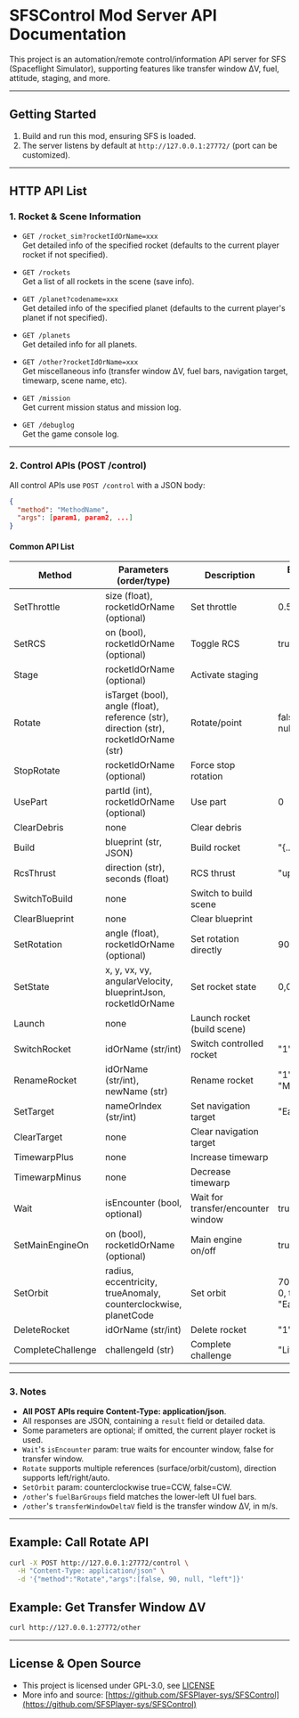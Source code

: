# SFSControl Mod Server API Documentation

This project is an automation/remote control/information API server for SFS (Spaceflight Simulator), supporting features like transfer window ΔV, fuel, attitude, staging, and more.

---

## Getting Started

1. Build and run this mod, ensuring SFS is loaded.
2. The server listens by default at `http://127.0.0.1:27772/` (port can be customized).

---

## HTTP API List

### 1. Rocket & Scene Information

- `GET /rocket_sim?rocketIdOrName=xxx`  
  Get detailed info of the specified rocket (defaults to the current player rocket if not specified).

- `GET /rockets`  
  Get a list of all rockets in the scene (save info).

- `GET /planet?codename=xxx`  
  Get detailed info of the specified planet (defaults to the current player's planet if not specified).

- `GET /planets`  
  Get detailed info for all planets.

- `GET /other?rocketIdOrName=xxx`  
  Get miscellaneous info (transfer window ΔV, fuel bars, navigation target, timewarp, scene name, etc).

- `GET /mission`  
  Get current mission status and mission log.

- `GET /debuglog`  
  Get the game console log.

---

### 2. Control APIs (POST /control)

All control APIs use `POST /control` with a JSON body:
```json
{
  "method": "MethodName",
  "args": [param1, param2, ...]
}
```

#### Common API List

| Method            | Parameters (order/type)                                 | Description                  | Example Params                |
|-------------------|--------------------------------------------------------|------------------------------|-------------------------------|
| SetThrottle       | size (float), rocketIdOrName (optional)                 | Set throttle                 | 0.5                           |
| SetRCS            | on (bool), rocketIdOrName (optional)                    | Toggle RCS                   | true                          |
| Stage             | rocketIdOrName (optional)                               | Activate staging             |                               |
| Rotate            | isTarget (bool), angle (float), reference (str), direction (str), rocketIdOrName (str) | Rotate/point                 | false, 90, null, "left"       |
| StopRotate        | rocketIdOrName (optional)                               | Force stop rotation          |                               |
| UsePart           | partId (int), rocketIdOrName (optional)                 | Use part                     | 0                             |
| ClearDebris       | none                                                   | Clear debris                 |                               |
| Build             | blueprint (str, JSON)                                   | Build rocket                 | "{...}"                       |
| RcsThrust         | direction (str), seconds (float)                        | RCS thrust                   | "up", 5                       |
| SwitchToBuild     | none                                                   | Switch to build scene        |                               |
| ClearBlueprint    | none                                                   | Clear blueprint              |                               |
| SetRotation       | angle (float), rocketIdOrName (optional)                | Set rotation directly        | 90                            |
| SetState          | x, y, vx, vy, angularVelocity, blueprintJson, rocketIdOrName | Set rocket state           | 0,0,0,0,0,null                |
| Launch            | none                                                   | Launch rocket (build scene)  |                               |
| SwitchRocket      | idOrName (str/int)                                      | Switch controlled rocket     | "1"                           |
| RenameRocket      | idOrName (str/int), newName (str)                       | Rename rocket                | "1", "MyRocket"               |
| SetTarget         | nameOrIndex (str/int)                                   | Set navigation target        | "Earth"/1                     |
| ClearTarget       | none                                                   | Clear navigation target      |                               |
| TimewarpPlus      | none                                                   | Increase timewarp            |                               |
| TimewarpMinus     | none                                                   | Decrease timewarp            |                               |
| Wait              | isEncounter (bool, optional)                            | Wait for transfer/encounter window | true/false             |
| SetMainEngineOn   | on (bool), rocketIdOrName (optional)                    | Main engine on/off           | true                           |
| SetOrbit          | radius, eccentricity, trueAnomaly, counterclockwise, planetCode | Set orbit                | 7000000, 0, 0, true, "Earth"   |
| DeleteRocket      | idOrName (str/int)                                      | Delete rocket                | "1"                           |
| CompleteChallenge | challengeId (str)                                       | Complete challenge           | "Liftoff_0"                   |

---

### 3. Notes

- **All POST APIs require Content-Type: application/json**.
- All responses are JSON, containing a `result` field or detailed data.
- Some parameters are optional; if omitted, the current player rocket is used.
- `Wait`'s `isEncounter` param: true waits for encounter window, false for transfer window.
- `Rotate` supports multiple references (surface/orbit/custom), direction supports left/right/auto.
- `SetOrbit` param: counterclockwise true=CCW, false=CW.
- `/other`'s `fuelBarGroups` field matches the lower-left UI fuel bars.
- `/other`'s `transferWindowDeltaV` field is the transfer window ΔV, in m/s.

---

## Example: Call Rotate API

```bash
curl -X POST http://127.0.0.1:27772/control \
  -H "Content-Type: application/json" \
  -d '{"method":"Rotate","args":[false, 90, null, "left"]}'
```

## Example: Get Transfer Window ΔV

```bash
curl http://127.0.0.1:27772/other
```

---

## License & Open Source

- This project is licensed under GPL-3.0, see [LICENSE](LICENSE)
- More info and source: [https://github.com/SFSPlayer-sys/SFSControl](https://github.com/SFSPlayer-sys/SFSControl)
